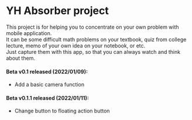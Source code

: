 # YH Absorber project

This project is for helping you to concentrate on your own problem with mobile application. <br>
It can be some difficult math problems on your textbook, quiz from college lecture, memo of your own idea on your notebook, or etc. <br>
Just capture them with this app, so that you can always watch and think about them.


#### Beta v0.1 released (2022/01/09):
- Add a basic camera function

#### Beta v0.1.1 released (2022/01/11):
- Change button to floating action button
